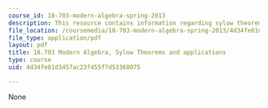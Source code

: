 ```yaml
---
course_id: 18-703-modern-algebra-spring-2013
description: This resource contains information regarding sylow theorems and applications.
file_location: /coursemedia/18-703-modern-algebra-spring-2013/4d34fe81d3457ac23f455f7d53360075_MIT18_703S13_pra_l_13.pdf
file_type: application/pdf
layout: pdf
title: 18.703 Modern Algebra, Sylow Theorems and applications
type: course
uid: 4d34fe81d3457ac23f455f7d53360075

---
```

None
